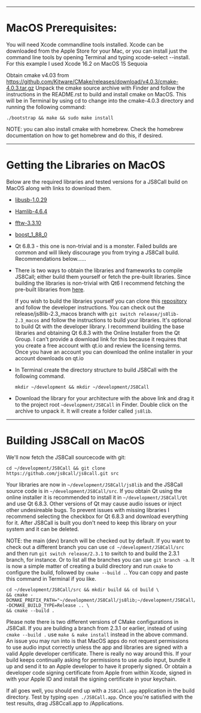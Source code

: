 
------------------------------------------------------------------------------
# MacOS Prerequisites:
You will need Xcode commandline tools installed. Xcode can be downloaded from the Apple Store for your Mac, or you can install just the command line tools by opening Terminal and typing xcode-select --install. For this example I used Xcode 16.2 on MacOS 15 Sequoia

Obtain cmake v4.03 from https://github.com/Kitware/CMake/releases/download/v4.0.3/cmake-4.0.3.tar.gz Unpack the cmake source archive with Finder and follow the instructions in the README.rst to build and install cmake on MacOS. This will be in Terminal by using cd to change into the cmake-4.0.3 directory and running the following command:
```
./bootstrap && make && sudo make install
```
NOTE: you can also install cmake with homebrew. Check the homebrew documentation on how to get homebrew and do this, if desired.

------------------------------------------------------------------------------
# Getting the Libraries on MacOS
Below are the required libraries and tested versions for a JS8Call build on MacOS along with links to download them.

* [libusb-1.0.29](https://github.com/libusb/libusb/releases/download/v1.0.29/libusb-1.0.29.tar.bz2)

* [Hamlib-4.6.4](https://github.com/Hamlib/Hamlib/releases/download/4.6.4/hamlib-4.6.4.tar.gz)

* [fftw-3.3.10](https://fftw.org/fftw-3.3.10.tar.gz)

* [boost_1_88_0](https://archives.boost.io/release/1.88.0/source/boost_1_88_0.tar.gz)

* Qt 6.8.3 - this one is non-trivial and is a monster. Failed builds are common and will likely discourage you from trying a JS8Call build. Recommendations below......

*   There is two ways to obtain the libraries and frameworks to compile JS8Call; either build them yourself or fetch the pre-built libraries. Since building the libraries is non-trivial with Qt6 I recommend fetching the pre-built libraries from [here](https://github.com/Chris-AC9KH/js8lib/releases).

    If you wish to build the libraries yourself you can clone this [repository](https://github.com/Chris-AC9KH/js8lib) and follow the developer instructions. You can check out the release/js8lib-2.3_macos branch with `git switch release/js8lib-2.3_macos` and follow the instructions to build your libraries. It's optional to build Qt with the developer library. I recommend building the base libraries and obtaining Qt 6.8.3 with the Online Installer from the Qt Group. I can't provide a download link for this because it requires that you create a free account with qt.io and review the licensing terms. Once you have an account you can download the online installer in your account downloads on qt.io

*   In Terminal create the directory structure to build JS8Call with the following command.
    ```
    mkdir ~/development && mkdir ~/development/JS8Call
    ```
*   Download the library for your architecture with the above link and drag it to the project root `~development/JS8Call` in Finder. Double click on the archive to unpack it. It will create a folder called `js8lib`.

------------------------------------------------------------------------------
# Building JS8Call on MacOS
We'll now fetch the JS8Call sourcecode with git:
```
cd ~/development/JS8Call && git clone https://github.com/js8call/js8call.git src
```
Your libraries are now in `~/development/JS8Call/js8lib` and the JS8Call source code is in `~/development/JS8Call/src`. If you obtain Qt using the online installer it is recommended to install it in `~/development/JS8Call/Qt` and use Qt 6.8.3. Other versions of Qt may cause audio issues or inject other undesireable bugs. To prevent issues with missing libraries I recommend selecting the checkbox for Qt 6.8.3 and download everything for it. After JS8Call is built you don't need to keep this library on your system and it can be deleted.

NOTE: the main (dev) branch will be checked out by default. If you want to check out a different branch you can use `cd ~/development/JS8Call/src` and then run `git switch release/2.3.1` to switch to and build the 2.3.1 branch, for instance. Or to list all the branches you can use `git branch -a`. It is now a simple matter of creating a build directory and run `cmake` to configure the build, followed by `cmake --build .`. You can copy and paste this command in Terminal if you like.
```
cd ~/development/JS8Call/src && mkdir build && cd build \
&& cmake -DCMAKE_PREFIX_PATH="~/development/JS8Call/js8lib;~/development/JS8Call/Qt" -DCMAKE_BUILD_TYPE=Release .. \
&& cmake --build .
```
Please note there is two different versions of CMake configurations in JS8Call. If you are building a branch from 2.3.1 or earlier, instead of using `cmake --build .` use `make & make install` instead in the above command. An issue you may run into is that MacOS apps do not request permissions to use audio input correctly unless the app and libraries are signed with a valid Apple developer certificate. There is really no way around this. If your build keeps continually asking for permissions to use audio input, bundle it up and send it to an Apple developer to have it properly signed. Or obtain a developer code signing certificate from Apple from within Xcode, signed in with your Apple ID and install the signing certificate in your keychain.

If all goes well, you should end up with a `JS8Call.app` application in the build directory. Test by typing `open ./JS8Call.app`. Once you're satisfied with the test results, drag JS8Ccall.app to /Applications.
